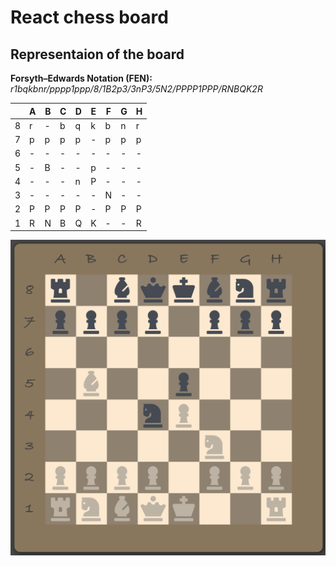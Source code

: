 # React chess board

## Representaion of the board

**Forsyth–Edwards Notation (FEN):**
*r1bqkbnr/pppp1ppp/8/1B2p3/3nP3/5N2/PPPP1PPP/RNBQK2R*

|   | A | B | C | D | E | F | G | H |
| - | - | - | - | - | - | - | - | - |
| 8 | r | - | b | q | k | b | n | r |
| 7 | p | p | p | p | - | p | p | p |
| 6 | - | - | - | - | - | - | - | - |
| 5 | - | B | - | - | p | - | - | - |
| 4 | - | - | - | n | P | - | - | - |
| 3 | - | - | - | - | - | N | - | - |
| 2 | P | P | P | P | - | P | P | P |
| 1 | R | N | B | Q | K | - | - | R |

![Chess board](public/img/readme/chessboard.png)
